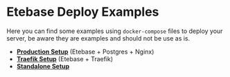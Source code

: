 # Etebase Deploy Examples

Here you can find some examples using `docker-compose` files to deploy your server, be aware they are examples and should not be use as is.

* **[Production Setup](production/)** (Etebase + Postgres + Nginx) 
* **[Traefik Setup](traefik/)** (Etebase + Traefik)
* **[Standalone Setup](standalone/)**
